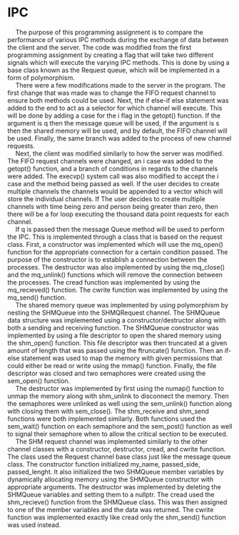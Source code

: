 # IPC
&emsp; The purpose of this programming assignment is to compare the performance of various
IPC methods during the exchange of data between the client and the server. The code was
modified from the first programming assignment by creating a flag that will take two different
signals which will execute the varying IPC methods. This is done by using a base class known
as the Request queue, which will be implemented in a form of polymorphism.\
&emsp; There were a few modifications made to the server in the program. The first change that
was made was to change the FIFO request channel to ensure both methods could be used.
Next, the if else-if else statement was added to the end to act as a selector for which channel
will execute. This will be done by adding a case for the i flag in the getopt() function. If the
argument is q then the message queue will be used, if the argument is s then the shared
memory will be used, and by default, the FIFO channel will be used. Finally, the same branch
was added to the process of new channel requests.\
&emsp; Next, the client was modified similarly to how the server was modified. The FIFO request
channels were changed, an i case was added to the getopt() function, and a branch of
conditions in regards to the channels were added. The execvp() system call was also modified
to accept the i case and the method being passed as well. If the user decides to create multiple
channels the channels would be appended to a vector which will store the individual channels. If
The user decides to create multiple channels with time being zero and person being greater
than zero, then there will be a for loop executing the thousand data point requests for each
channel.\
&emsp; If q is passed then the message Queue method will be used to perform the IPC. This is
implemented through a class that is based on the request class. First, a constructor was
implemented which will use the mq_open() function for the appropriate connection for a certain
condition passed. The purpose of the constructor is to establish a connection between the
processes. The destructor was also implemented by using the mq_close() and the mq_unlink()
functions which will remove the connection between the processes. The cread function was
implemented by using the mq_recieved() function. The cwrite function was implemented by
using the mq_send() function.\
&emsp; The shared memory queue was implemented by using polymorphism by nesting the
SHMQueue into the SHMQRequest channel. The SHMQueue data structure was implemented
using a constructor/destructor along with both a sending and receiving function. The
SHMQueue constructor was implemented by using a file descriptor to open the shared memory
using the shm_open() function. This file descriptor was then truncated at a given amount of
length that was passed using the ftruncate() function. Then an if-else statement was used to
map the memory with given permissions that could either be read or write using the mmap()
function. Finally, the file descriptor was closed and two semaphores were created using the
sem_open() function.\
&emsp; The destructor was implemented by first using the numap() function to unmap the
memory along with shm_unlink to disconnect the memory. Then the semaphores were unlinked
as well using the sem_unlink() function along with closing them with sem_close(). The
shm_receive and shm_send functions were both implemented similarly. Both functions used the
sem_wait() function on each semaphore and the sem_post() function as well to signal their
semaphore when to allow the critical section to be executed.\
&emsp; The SHM request channel was implemented similarly to the other channel classes with a
constructor, destructor, cread, and cwrite function. The class used the Request channel base
class just like the message queue class. The constructor function initialized my_name,
passed_side, passed_lenght. It also initialized the two SHMQueue member variables by
dynamically allocating memory using the SHMQueue constructor with appropriate arguments.
The destructor was implemented by deleting the SHMQueue variables and setting them to a
nullptr. The cread used the shm_recieve() function from the SHMQueue class. This was then
assigned to one of the member variables and the data was returned. The cwrite function was
implemented exactly like cread only the shm_send() function was used instead.
